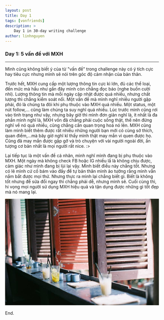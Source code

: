 ```yaml
---
layout: post
title: Day 1
tags: [vonfriends]
description: >
    Day 1 in 30-day writing challenge 
author: linhnguyen
---
```

### Day 1: 5 vấn đề với MXH
---
Mình cũng không biết ý của từ "vấn đề" trong challenge này có ý tích cực hay tiêu cực nhưng mình sẽ nói trên góc độ cảm nhận của bản thân.

Trước hết, MXH cung cấp một lượng thông tin cực kì lớn, đủ các thể loại, đến mức mà hầu như gần đây mình còn chẳng đọc báo (nghe buồn cười nhỉ). Lượng thông tin mà mỗi ngày cập nhật được quá nhiều, nhưng chất lượng thì chẳng kiểm soát nổi. 
Một vấn đề mà mình nghĩ nhiều người gặp phải, đó là chúng ta đôi khi phụ thuộc vào MXH quá nhiều. Một status, một nút follow,... cũng làm chúng ta suy nghĩ quá nhiều. Lúc trước mình cũng rơi vào tình trạng như vậy, nhưng bây giờ thì mình đơn giản nghĩ là, ít nhất là đa phần mình nghĩ là, MXH vốn đã chẳng phải cuộc sống thật, thế nên đừng nghĩ về nó quá nhiều, cũng chẳng cần quan trọng hoá nó lên. 
MXH cũng làm mình biết thêm được rất nhiều những người bạn mới có cùng sở thích, quan điểm,...mà bây giờ nghĩ kĩ thấy mình thật may mắn vì quen được họ. Cũng đã may mắn được gặp gỡ và trò chuyện với vài người ngoài đời, ấn tượng cơ bản nhất là mọi người rất nice. :> 

Lại tiếp tục là một vấn đề cá nhân, mình nghĩ mình đang bị phụ thuộc vào MXH. Một ngày mà không check FB hoặc IG nhiều lầ là không chịu được, cảm giác như mình đang bị lùi lại vậy. Mình biết điều này chẳng tốt. Nhưng có lẽ mình cứ cố bám vào đấy để tự bản thân mình ảo tưởng rằng mình vẫn nắm bắt được mọi thứ. Nhưng thực ra mình lại chẳng biết gì. Biết là không tốt nhưng để sửa đổi ngay thì chẳng phải dễ, nhưng mình sẽ.
Cuối cùng thì, hi vọng mọi người sử dụng MXH hiệu quả và tận dụng được những gì tốt đẹp mà nó mang lại.

![MXH](/assets/img/day1.jpg)

End.
                                 
